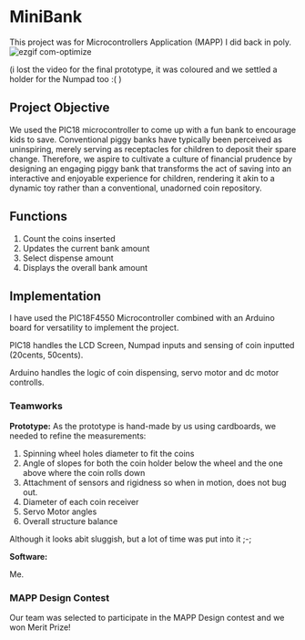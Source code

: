 # MiniBank
This project was for Microcontrollers Application (MAPP) I did back in poly.
![ezgif com-optimize](https://github.com/Cebelle1/MiniBank/assets/84433822/a1f43d63-730b-404b-926a-bf565f2735c3)

(i lost the video for the final prototype, it was coloured and we settled a holder for the Numpad too :( )

## Project Objective
We used the PIC18 microcontroller to come up with a fun bank to encourage kids to save.
Conventional piggy banks have typically been perceived as uninspiring, merely serving as receptacles for children to deposit their spare change. Therefore, we aspire to cultivate a culture of financial prudence by designing an engaging piggy bank that transforms the act of saving into an interactive and enjoyable experience for children, rendering it akin to a dynamic toy rather than a conventional, unadorned coin repository.

## Functions
1) Count the coins inserted
2) Updates the current bank amount
3) Select dispense amount
4) Displays the overall bank amount
   
## Implementation
I have used the PIC18F4550 Microcontroller combined with an Arduino board for versatility to implement the project.

PIC18 handles the LCD Screen, Numpad inputs and sensing of coin inputted (20cents, 50cents).

Arduino handles the logic of coin dispensing, servo motor and dc motor controlls.


### Teamworks

**Prototype:**
As the prototype is hand-made by us using cardboards, we needed to refine the measurements:
1) Spinning wheel holes diameter to fit the coins
2) Angle of slopes for both the coin holder below the wheel and the one above where the coin rolls down
3) Attachment of sensors and rigidness so when in motion, does not bug out.
4) Diameter of each coin receiver
5) Servo Motor angles
6) Overall structure balance

Although it looks abit sluggish, but a lot of time was put into it ;-;

**Software:**

Me.

### MAPP Design Contest
Our team was selected to participate in the MAPP Design contest and we won Merit Prize!



